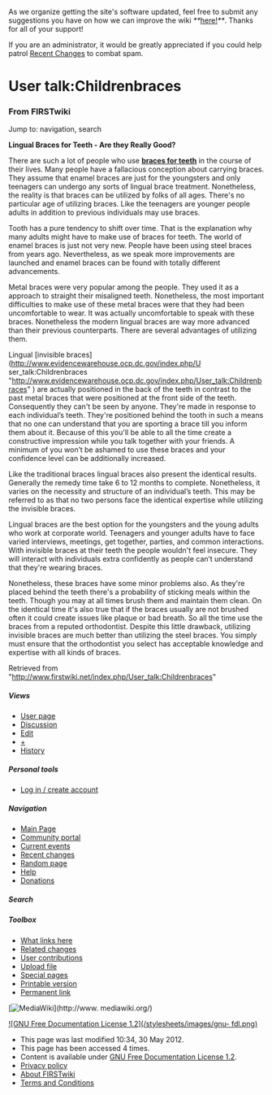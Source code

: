 As we organize getting the site's software updated, feel free to submit any
suggestions you have on how we can improve the wiki
_**_[here!](/index.php/User:Hallry/Suggestions "User:Hallry/Suggestions"
)_**_. Thanks for all of your support!

If you are an administrator, it would be greatly appreciated if you could help
patrol [Recent Changes](/index.php/Special:Recentchanges
"Special:Recentchanges" ) to combat spam.

# User talk:Childrenbraces

### From FIRSTwiki

Jump to: navigation, search

**Lingual Braces for Teeth - Are they Really Good?**

  

There are such a lot of people who use [**braces for
teeth**](http://www.georgetownbraces.com/ "http://www.georgetownbraces.com/" )
in the course of their lives. Many people have a fallacious conception about
carrying braces. They assume that enamel braces are just for the youngsters
and only teenagers can undergo any sorts of lingual brace treatment.
Nonetheless, the reality is that braces can be utilized by folks of all ages.
There's no particular age of utilizing braces. Like the teenagers are younger
people adults in addition to previous individuals may use braces.

Tooth has a pure tendency to shift over time. That is the explanation why many
adults might have to make use of braces for teeth. The world of enamel braces
is just not very new. People have been using steel braces from years ago.
Nevertheless, as we speak more improvements are launched and enamel braces can
be found with totally different advancements.

Metal braces were very popular among the people. They used it as a approach to
straight their misaligned teeth. Nonetheless, the most important difficulties
to make use of these metal braces were that they had been uncomfortable to
wear. It was actually uncomfortable to speak with these braces. Nonetheless
the modern lingual braces are way more advanced than their previous
counterparts. There are several advantages of utilizing them.

Lingual [invisible braces](http://www.evidencewarehouse.ocp.dc.gov/index.php/U
ser_talk:Childrenbraces
"http://www.evidencewarehouse.ocp.dc.gov/index.php/User_talk:Childrenbraces" )
are actually positioned in the back of the teeth in contrast to the past metal
braces that were positioned at the front side of the teeth. Consequently they
can't be seen by anyone. They're made in response to each individual’s teeth.
They're positioned behind the tooth in such a means that no one can understand
that you are sporting a brace till you inform them about it. Because of this
you'll be able to all the time create a constructive impression while you talk
together with your friends. A minimum of you won’t be ashamed to use these
braces and your confidence level can be additionally increased.

Like the traditional braces lingual braces also present the identical results.
Generally the remedy time take 6 to 12 months to complete. Nonetheless, it
varies on the necessity and structure of an individual’s teeth. This may be
referred to as that no two persons face the identical expertise while
utilizing the invisible braces.

Lingual braces are the best option for the youngsters and the young adults who
work at corporate world. Teenagers and younger adults have to face varied
interviews, meetings, get together, parties, and common interactions. With
invisible braces at their teeth the people wouldn't feel insecure. They will
interact with individuals extra confidently as people can’t understand that
they're wearing braces.

Nonetheless, these braces have some minor problems also. As they're placed
behind the teeth there's a probability of sticking meals within the teeth.
Though you may at all times brush them and maintain them clean. On the
identical time it's also true that if the braces usually are not brushed often
it could create issues like plaque or bad breath. So all the time use the
braces from a reputed orthodontist. Despite this little drawback, utilizing
invisible braces are much better than utilizing the steel braces. You simply
must ensure that the orthodontist you select has acceptable knowledge and
expertise with all kinds of braces.

Retrieved from "<http://www.firstwiki.net/index.php/User_talk:Childrenbraces>"

##### Views

  * [User page](/index.php?title=User:Childrenbraces&action=edit)
  * [Discussion](/index.php/User_talk:Childrenbraces)
  * [Edit](/index.php?title=User_talk:Childrenbraces&action=edit)
  * [+](/index.php?title=User_talk:Childrenbraces&action=edit&section=new)
  * [History](/index.php?title=User_talk:Childrenbraces&action=history)

##### Personal tools

  * [Log in / create account](/index.php?title=Special:Userlogin&returnto=User_talk:Childrenbraces)

[](/index.php/Main_Page "Main Page" )

##### Navigation

  * [Main Page](/index.php/Main_Page)
  * [Community portal](/index.php/FIRSTwiki:Community_portal)
  * [Current events](/index.php/Current_events)
  * [Recent changes](/index.php/Special:Recentchanges)
  * [Random page](/index.php/Special:Random)
  * [Help](/index.php/FIRSTwiki:Help)
  * [Donations](/index.php/FIRSTwiki:Site_support)

##### Search



##### Toolbox

  * [What links here](/index.php/Special:Whatlinkshere/User_talk:Childrenbraces)
  * [Related changes](/index.php/Special:Recentchangeslinked/User_talk:Childrenbraces)
  * [User contributions](/index.php/Special:Contributions/Childrenbraces)
  * [Upload file](/index.php/Special:Upload)
  * [Special pages](/index.php/Special:Specialpages)
  * [Printable version](/index.php?title=User_talk:Childrenbraces&printable=yes)
  * [Permanent link](/index.php?title=User_talk:Childrenbraces&oldid=116192)

[![MediaWiki](/skins/common/images/poweredby_mediawiki_88x31.png)](http://www.
mediawiki.org/)

[![GNU Free Documentation License 1.2](/stylesheets/images/gnu-
fdl.png)](http://www.gnu.org/copyleft/fdl.html)

  * This page was last modified 10:34, 30 May 2012.
  * This page has been accessed 4 times.
  * Content is available under [GNU Free Documentation License 1.2](http://www.gnu.org/copyleft/fdl.html "http://www.gnu.org/copyleft/fdl.html" ).
  * [Privacy policy](/index.php/FIRSTwiki:Privacy_policy "FIRSTwiki:Privacy policy" )
  * [About FIRSTwiki](/index.php/FIRSTwiki:About "FIRSTwiki:About" )
  * [Terms and Conditions](/index.php/FIRSTwiki:Terms_and_conditions "FIRSTwiki:Terms and conditions" )

